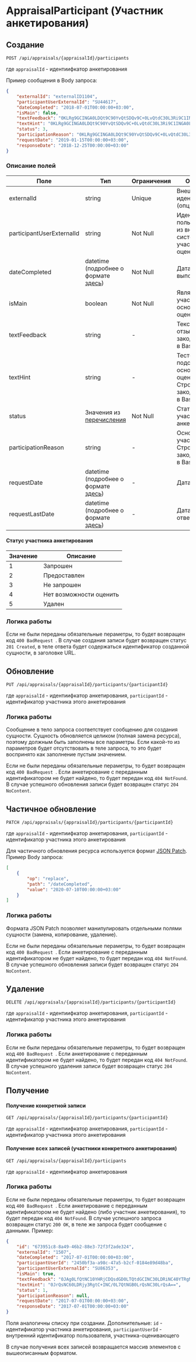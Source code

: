 # AppraisalParticipant (Участник анкетирования)
## Создание

`POST /api/appraisals/{appraisalId}/participants`

где ```appraisalId``` - идентиифкатор анкетирования

Пример сообщения в Body запроса:

```json
{
    "externalId": "externalID1104",
    "participantUserExternalId": "SU44617",
    "dateCompleted": "2018-07-01T00:00:00+03:00",
    "isMain": false,
    "textFeedback": "0KLRg9GCINGA0LDQt9C90YvQtSDQv9C+0LvQtdC30L3Ri9C1INGA0LXQutC+0LzQtdC90LTQsNGG0LjQuCA=",
    "textHint": "0KLRg9GCINGA0LDQt9C90YvQtSDQv9C+0LvQtdC30L3Ri9C1INGA0LXQutC+0LzQtdC90LTQsNGG0LjQuCA=",
    "status": 3,
    "participationReason": "0KLRg9GCINGA0LDQt9C90YvQtSDQv9C+0LvQtdC30L3Ri9C1INGA0LXQutC+0LzQtdC90LTQsNGG0LjQuCA=",
    "requestDate": "2019-01-15T00:00:00+03:00",
    "responseDate": "2018-12-25T00:00:00+03:00"
}
```

### Описание полей

|Поле|Тип|Ограничения|Описание|
|----|--------|------------|------------|
|externalId|string| Unique |Внешний идентификатор (опциональный)|
|participantUserExternalId|string|Not Null |Идентификатор пользователя из внешней системы, участника-оценивающего|
|dateCompleted| datetime (подробнее о формате [здесь](general.md))| Not Null |Дата выполнения|
|isMain| boolean  |Not Null | Является ли участник основным оценивающим|
|textFeedback| string | - | Текстовый отзыв. Строка, закодированная в Base64|
|textHint| string | - | Тестовая подсказка от основного оценивающего. Строка, закодированная в Base64|
|status| Значения из [перечисления](#appraisalParticipant_status)| Not Null | Статус участника анкетирования|
|participationReason| string | - | Основание участия. Строка, закодированная в Base64|
|requestDate| datetime (подробнее о формате [здесь](general.md))|-| Дата отправки |
|requestLastDate| datetime (подробнее о формате [здесь](general.md))|-| Дата получения ответа |

<a name="appraisalParticipant_status"></a>
#### Статус участника анкетирования
|Значение|Описание|
|----|--------|
| 1 | Запрошен | 
| 2 | Предоставлен |
| 3 | Не запрошен |
| 4 | Нет возможности оценить|
| 5 | Удален|

### Логика работы

Если не были переданы обязательные пераметры, то будет возвращен код ```400 BadRequest ```.
В случае создания записи будет возвращен статус ```201 Created```, в теле ответа будет содержаться идентификатор созданной сущности, в заголовке URL.</br>

## Обновление

`PUT /api/appraisals/{appraisalId}/participants/{participantId}`

где ```appraisalId``` - идентиифкатор анкетирования, ```participantId``` - идентификатор участника этого анкетирования

### Логика работы

Сообщение в тело запроса соответствует сообщению для создания сущности. Сущность обновляется целиком (полная замена ресурса), поэтому должным быть заполнены все параметры. Если какой-то из параметров будет отсутствовать в теле запроса, то это будет воспринято как заполнение пустым значением.
</br>

Если не были переданы обязательные пераметры, то будет возвращен код ```400 BadRequest ```. Если анкетирование с переданным идентификатором не будет найдено, то будет передан код ```404 NotFound```.
В случае успешного обновления записи будет возвращен статус ```204 NoContent```.


## Частичное обновление

`PATCH /api/appraisals/{appraisalId}/participants/{participantId}`

где ```appraisalId``` - идентиифкатор анкетирования, ```participantId``` - идентификатор участника этого анкетирования

Для частичного обновления ресурса используется формат [JSON Patch](http://jsonpatch.com/). Пример Body запроса:

```json
[
    {
        "op": "replace",
        "path": "/dateCompleted",
        "value": "2020-07-10T00:00:00+03:00"
    }
]
```

### Логика работы

Формата JSON Patch позволяет манипулировать отдельными полями сущности (замена, копирование, удаление).
</br>

Если не были переданы обязательные пераметры, то будет возвращен код ```400 BadRequest ```. Если анкетирование с переданным идентификатором не будет найдено, то будет передан код ```404 NotFound```.
В случае успешного обновления записи будет возвращен статус ```204 NoContent```.


## Удаление


`DELETE /api/appraisals/{appraisalId}/participants/{participantId}`

где ```appraisalId``` - идентиифкатор анкетирования, ```participantId``` - идентификатор участника этого анкетирования


### Логика работы

Если не были переданы обязательные пераметры, то будет возвращен код ```400 BadRequest ```. Если анкетирование с переданным идентификатором не будет найдено, то будет передан код ```404 NotFound```.
В случае успешного удаления записи будет возвращен статус ```204 NoContent```.


## Получение 

#### Получение конкретной записи
`GET /api/appraisals/{appraisalId}/participants/{participantId}`

где ```appraisalId``` - идентиифкатор анкетирования, ```participantId``` - идентификатор участника этого анкетирования
 
#### Получение всех записей (участники конкретного анкетирования)

`GET /api/appraisals/{appraisalId}/participants`

где ```appraisalId``` - идентиифкатор анкетирования

### Логика работы

Если не были переданы обязательные пераметры, то будет возвращен код ```400 BadRequest ```. Если анкетирование с переданным идентификатором не будет найдено (либо участник анкетирования), то будет передан код ```404 NotFound```.
В случае успешного запроса возвращен статус ```200 OK```, в теле же запроса будет сообщение с данными. Пример:

```json
{
    "id": "673951c8-8a49-46b2-88e3-72f3f2ade324",
    "externalId": "1507",
    "dateCompleted": "2017-07-01T00:00:00+03:00",
    "participantUserId": "2450bf3a-a98c-47a5-b2cf-0184e89d48ba",
    "participantUserExternalId": "SU86353",
    "isMain": true,
    "textFeedback": "0JAg0LfQtNC10YHRjCDQsdGD0LTQtdGCINC30LDRiNC40YTRgNC+0LLQsNC90L3Ri9C5INC+0YLQt9GL0LIhIQ==",
    "textHint": "0JrQsNC60LDRjy3RgtC+INC/0L7QtNGB0LrQsNC30LrQsA==",
    "status": 1,
    "participationReason": null,
    "requestDate": "2017-07-01T00:00:00+03:00",
    "responseDate": "2017-07-01T00:00:00+03:00"
}
```

Поля аналогичны списку при создании. Дополнительные: ```id``` - идентификатор участника анкетирования, ```participantUserId``` - внутренний идентификатор пользователя, участника-оценивающего

В случае получения всех записей возвращается массив элементов с вышеописанным форматом.

